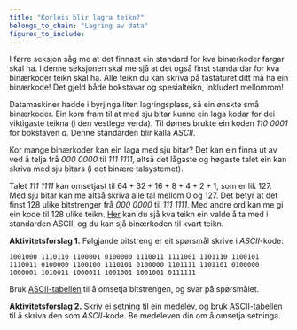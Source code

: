 ```yaml
---
title: "Korleis blir lagra teikn?"
belongs_to_chain: "Lagring av data"
figures_to_include:
---
```


I førre seksjon såg me at det finnast ein standard for kva binærkoder fargar skal ha. I denne seksjonen skal me sjå at det også finst standardar for kva binærkoder teikn skal ha. Alle teikn du kan skriva på tastaturet ditt må ha ein binærkode! Det gjeld både bokstavar og spesialteikn, inkludert mellomrom!

Datamaskiner hadde i byrjinga liten lagringsplass, så ein ønskte små binærkoder. Ein kom fram til at med sju bitar kunne ein laga kodar for dei viktigaste teikna (i den vestlege verda). Til dømes brukte ein koden *110 0001* for bokstaven *a*. Denne standarden blir kalla *ASCII*.

Kor mange binærkoder kan ein laga med sju bitar? Det kan ein finna ut av ved å telja frå *000 0000*  til *111 1111*, altså det lågaste og høgaste talet ein kan skriva med sju bitars (i det binære talsystemet).

Talet *111 1111* kan omsetjast til $64 + 32 + 16 + 8 + 4 +2 +1$, som er lik $127$. Med sju bitar kan me altså skriva alle tal mellom 0 og 127. Det betyr at det finst 128 ulike bitstrenger frå *000 0000* til *111 1111*.  Med andre ord kan me gi ein kode til 128 ulike teikn. [Her](https://en.wikipedia.org/wiki/ascii#Printable_characters) kan du sjå kva teikn ein valde å ta med i standarden ASCII, og du kan sjå binærkoden til kvart teikn.

**Aktivitetsforslag 1.**  Følgjande bitstreng er eit spørsmål skrive i *ASCII*-kode:

```
1001000 1110110 1100001 0100000 1110011 1111001 1101110 1100101 1110011 0100000 1100100 1110101 0100000 1101111 1101101 0100000 1000001 1010011 1000011 1001001 1001001 0111111
```

Bruk [ASCII-tabellen](https://en.wikipedia.org/wiki/ascii#Printable_characters) til å omsetja bitstrengen, og svar på spørsmålet.

**Aktivitetsforslag 2.** Skriv ei setning til ein medelev, og bruk [ASCII-tabellen](https://en.wikipedia.org/wiki/ascii#Printable_characters) til å skriva den som *ASCII*-kode. Be medeleven din om å omsetja setninga.

